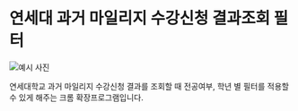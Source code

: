 # 연세대 과거 마일리지 수강신청 결과조회 필터

![예시 사진](https://user-images.githubusercontent.com/37856995/184552072-af94c195-d9ee-4def-84a1-40290d90c522.png)

연세대학교 과거 마일리지 수강신청 결과를 조회할 때 전공여부, 학년 별 필터를 적용할 수 있게 해주는 크롬 확장프로그램입니다.